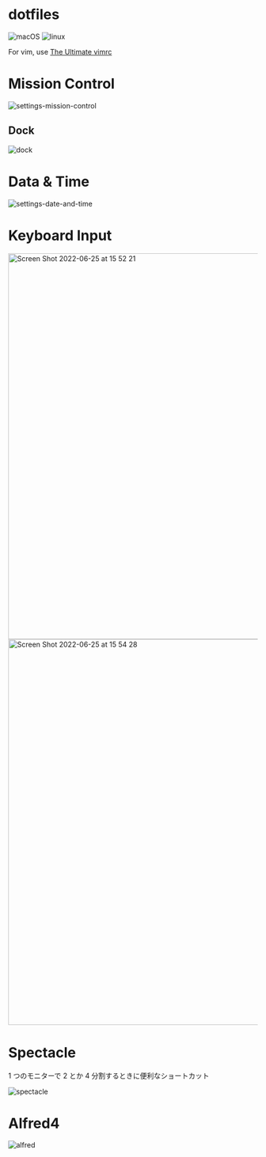 # dotfiles

![macOS](https://github.com/kentakozuka/dotfiles/actions/workflows/macos.yml/badge.svg)
![linux](https://github.com/kentakozuka/dotfiles/actions/workflows/linux.yml/badge.svg)


For vim, use [The Ultimate vimrc](https://github.com/amix/vimrc)

# Mission Control

![settings-mission-control](https://user-images.githubusercontent.com/16733673/174914077-2f6bff04-da07-4c3b-8605-d62a5c1b91f7.png)


## Dock

![dock](https://user-images.githubusercontent.com/16733673/174914114-cc2c2996-fbed-45bc-aff7-e9fda3169723.png)

# Data & Time

![settings-date-and-time](https://user-images.githubusercontent.com/16733673/174914142-66a11765-3076-4116-a8c1-4aca41f0e716.png)

# Keyboard Input


<img width="780" alt="Screen Shot 2022-06-25 at 15 52 21" src="https://user-images.githubusercontent.com/16733673/175762236-fb2565d5-0935-419f-8568-9217a2618f0f.png">

<img width="780" alt="Screen Shot 2022-06-25 at 15 54 28" src="https://user-images.githubusercontent.com/16733673/175762310-bd15d4f2-cda9-44e7-b1cf-30864fea125a.png">

# Spectacle

1 つのモニターで 2 とか 4 分割するときに便利なショートカット

![spectacle](https://user-images.githubusercontent.com/16733673/174914170-a3159a58-3059-4613-aaec-f881288c695b.png)

# Alfred4

![alfred](https://user-images.githubusercontent.com/16733673/174914216-c49f70ff-8c78-46a4-b825-964fa982687f.png)
